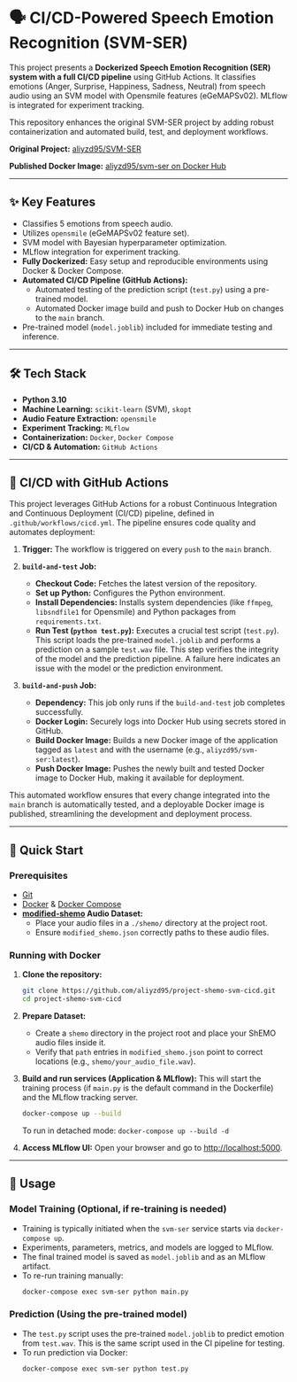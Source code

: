 # 🗣️ CI/CD-Powered Speech Emotion Recognition (SVM-SER)

This project presents a **Dockerized Speech Emotion Recognition (SER) system with a full CI/CD pipeline** using GitHub Actions. It classifies emotions (Anger, Surprise, Happiness, Sadness, Neutral) from speech audio using an SVM model with Opensmile features (eGeMAPSv02). MLflow is integrated for experiment tracking.

This repository enhances the original SVM-SER project by adding robust containerization and automated build, test, and deployment workflows.

**Original Project:** [aliyzd95/SVM-SER](https://github.com/aliyzd95/SVM-SER)

**Published Docker Image:** [aliyzd95/svm-ser on Docker Hub](https://hub.docker.com/r/aliyzd95/svm-ser)

---

## ✨ Key Features

* Classifies 5 emotions from speech audio.
* Utilizes `opensmile` (eGeMAPSv02 feature set).
* SVM model with Bayesian hyperparameter optimization.
* MLflow integration for experiment tracking.
* **Fully Dockerized:** Easy setup and reproducible environments using Docker & Docker Compose.
* **Automated CI/CD Pipeline (GitHub Actions):**
    * Automated testing of the prediction script (`test.py`) using a pre-trained model.
    * Automated Docker image build and push to Docker Hub on changes to the `main` branch.
* Pre-trained model (`model.joblib`) included for immediate testing and inference.

---

## 🛠️ Tech Stack

* **Python 3.10**
* **Machine Learning:** `scikit-learn` (SVM), `skopt`
* **Audio Feature Extraction:** `opensmile`
* **Experiment Tracking:** `MLflow`
* **Containerization:** `Docker`, `Docker Compose`
* **CI/CD & Automation:** `GitHub Actions`

---

## 🔄 CI/CD with GitHub Actions

This project leverages GitHub Actions for a robust Continuous Integration and Continuous Deployment (CI/CD) pipeline, defined in `.github/workflows/cicd.yml`. The pipeline ensures code quality and automates deployment:

1.  **Trigger:** The workflow is triggered on every `push` to the `main` branch.

2.  **`build-and-test` Job:**
    * **Checkout Code:** Fetches the latest version of the repository.
    * **Set up Python:** Configures the Python environment.
    * **Install Dependencies:** Installs system dependencies (like `ffmpeg`, `libsndfile1` for Opensmile) and Python packages from `requirements.txt`.
    * **Run Test (`python test.py`):** Executes a crucial test script (`test.py`). This script loads the pre-trained `model.joblib` and performs a prediction on a sample `test.wav` file. This step verifies the integrity of the model and the prediction pipeline. A failure here indicates an issue with the model or the prediction environment.

3.  **`build-and-push` Job:**
    * **Dependency:** This job only runs if the `build-and-test` job completes successfully.
    * **Docker Login:** Securely logs into Docker Hub using secrets stored in GitHub.
    * **Build Docker Image:** Builds a new Docker image of the application tagged as `latest` and with the username (e.g., `aliyzd95/svm-ser:latest`).
    * **Push Docker Image:** Pushes the newly built and tested Docker image to Docker Hub, making it available for deployment.

This automated workflow ensures that every change integrated into the `main` branch is automatically tested, and a deployable Docker image is published, streamlining the development and deployment process.

---

## 🏁 Quick Start

### Prerequisites

* [Git](https://git-scm.com/downloads)
* [Docker](https://docs.docker.com/get-docker/) & [Docker Compose](https://docs.docker.com/compose/install/)
* **[modified-shemo](https://github.com/aliyzd95/modified-shemo) Audio Dataset:**
    * Place your audio files in a `./shemo/` directory at the project root.
    * Ensure `modified_shemo.json` correctly paths to these audio files.

### Running with Docker

1.  **Clone the repository:**
    ```bash
    git clone https://github.com/aliyzd95/project-shemo-svm-cicd.git
    cd project-shemo-svm-cicd
    ```

2.  **Prepare Dataset:**
    * Create a `shemo` directory in the project root and place your ShEMO audio files inside it.
    * Verify that `path` entries in `modified_shemo.json` point to correct locations (e.g., `shemo/your_audio_file.wav`).

3.  **Build and run services (Application & MLflow):**
    This will start the training process (if `main.py` is the default command in the Dockerfile) and the MLflow tracking server.
    ```bash
    docker-compose up --build
    ```
    To run in detached mode: `docker-compose up --build -d`

4.  **Access MLflow UI:**
    Open your browser and go to [http://localhost:5000](http://localhost:5000).

---

## 🚀 Usage

### Model Training (Optional, if re-training is needed)

* Training is typically initiated when the `svm-ser` service starts via `docker-compose up`.
* Experiments, parameters, metrics, and models are logged to MLflow.
* The final trained model is saved as `model.joblib` and as an MLflow artifact.
* To re-run training manually:
    ```bash
    docker-compose exec svm-ser python main.py
    ```

### Prediction (Using the pre-trained model)

* The `test.py` script uses the pre-trained `model.joblib` to predict emotion from `test.wav`. This is the same script used in the CI pipeline for testing.
* To run prediction via Docker:
    ```bash
    docker-compose exec svm-ser python test.py
    ```
